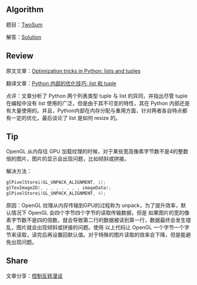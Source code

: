 ## Algorithm


题目：[TwoSum](https://leetcode.com/problems/two-sum/)

解答：[Solution](https://github.com/caelanyang/LeetCode/blob/master/TwoSum.py)


## Review

原文文章：[Optimization tricks in Python: lists and tuples
](https://rushter.com/blog/python-lists-and-tuples/)

翻译文章：[Python 内部的优化技巧: list 和 tuple](https://jiacheng.site/post/2019/03/23/python-list-tuple/)

点评：文章分析了 Python 两个列表类型 tuple 与 list 的异同，并指出尽管 tuple 在编程中没有 list 使用的广泛，但是由于其不可变的特性，其在 Python 内部还是有大量使用的。并且，Python内部在内存分配与重用方面，针对两者各自特点都有一定的优化，最后谈论了 list 是如何 resize 的。

## Tip

OpenGL 从内存往 GPU 加载纹理的时候，对于某些宽高像素字节数不是4的整数倍的图片，图片的显示会出现问题，比如倾斜或拼接。

解决方法：

```c
glPixelStorei(GL_UNPACK_ALIGNMENT, 1);
glTexImage2D(, , , , , , , , imageData);
glPixelStorei(GL_UNPACK_ALIGNMENT, 4);

```
    
原因：OpenGL 纹理从内存传输到GPU的过程称为 unpack，为了提升效率，默认情况下 OpenGL 会四个字节四个字节的读取传输数据，但是
如果图片的宽的像素字节数不是四的倍数，就会导致第二行的数据被读到第一行，数据最终会发生错乱，图片就会出现倾斜或拼接的问题。使用
以上代码让 OpenGL 一个字节一个字节来读取，读完后再设置回默认值。对于特殊的图片读取的效率会下降，但是能避免出现问题。


## Share

文章分享：[控制反转漫谈](https://jiacheng.site/post/2019/03/23/about-the-ioc/)
